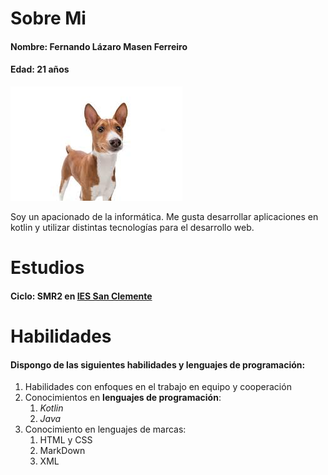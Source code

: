 # Sobre Mi

#### Nombre: Fernando Lázaro Masen Ferreiro
#### Edad: 21 años
![Yo](./perro.jpeg)

Soy un apacionado de la informática. Me gusta desarrollar aplicaciones en kotlin y utilizar distintas tecnologías para el desarrollo web.

# Estudios

#### Ciclo: SMR2 en [IES San Clemente](https://www.iessanclemente.net/)

# Habilidades

#### Dispongo de las siguientes habilidades y lenguajes de programación:
1. Habilidades con enfoques en el trabajo en equipo y cooperación
2. Conocimientos en **lenguajes de programación**:
    1. *Kotlin*
    2. _Java_
3. Conocimiento en lenguajes de marcas:
    1. HTML y CSS
    2. MarkDown
    3. XML

